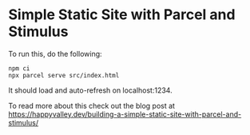 # Simple Static Site with Parcel and Stimulus

To run this, do the following:

```
npm ci
npx parcel serve src/index.html
```

It should load and auto-refresh on localhost:1234.

To read more about this check out the blog post at https://happyvalley.dev/building-a-simple-static-site-with-parcel-and-stimulus/
